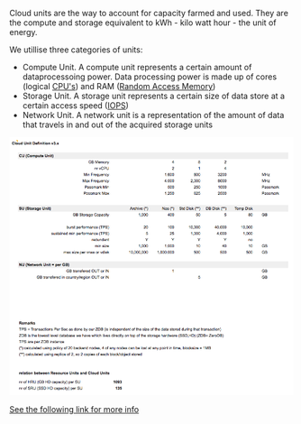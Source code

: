 Cloud units are the way to account for capacity farmed and used.  They are the compute and storage equivalent to kWh - kilo watt hour - the unit of energy.

We utillise three categories of units:
- Compute Unit.  A compute unit represents a certain amount of dataprocessoing power.  Data processing power is made up of cores (logical [CPU's](https://en.wikipedia.org/wiki/Central_processing_unit)) and RAM ([Random Access Memory](https://en.wikipedia.org/wiki/Random-access_memory))
- Storage Unit. A storage unit represents a certain size of data store at a certain access speed ([IOPS](https://en.wikipedia.org/wiki/IOPS))
- Network Unit. A network unit is a representation of the amount of data that travels in and out of the acquired storage units


![](images/CloudUnits.png)


[See the following link for more info](https://docs.google.com/spreadsheets/d/e/2PACX-1vRrvdoj71JARdo2Ky7_UBoSOIJCZNr5ACc3x3ychXIhxDaQqpNF0KDXrDGAVd_O2Ocjq4lrtZYdSImT/pubhtml?gid=75337142&single=true)

